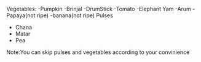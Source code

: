 Vegetables:
-Pumpkin
-Brinjal
-DrumStick
-Tomato
-Elephant Yam
-Arum
-Papaya(not ripe)
-banana(not ripe)
Pulses
- Chana
- Matar
- Pea

Note:You can skip pulses and vegetables according to your convinience


